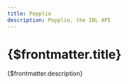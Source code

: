 ```yaml
---
title: Popplio
description: Popplio, the IBL API
---
```


<script>
    import Service from '../../ServiceIntro.svelte';
</script>

# {$frontmatter.title}

{$frontmatter.description}

<Service github="Popplio" />
